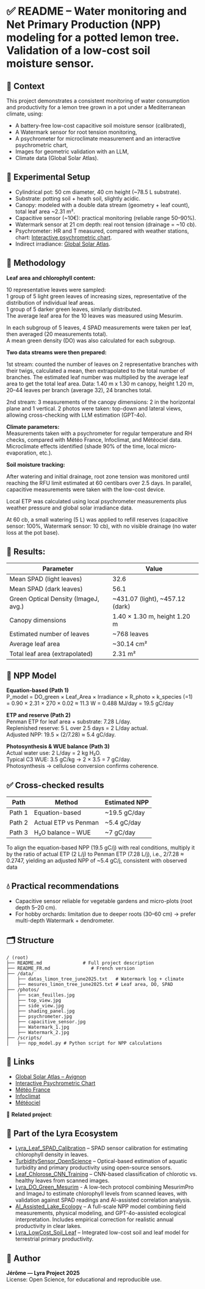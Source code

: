 
# ✅ README – Water monitoring and Net Primary Production (NPP) modeling for a potted lemon tree. Validation of a low-cost soil moisture sensor.

## 📌 Context

This project demonstrates a consistent monitoring of water consumption and productivity for a lemon tree grown in a pot under a Mediterranean climate, using:

* A battery-free low-cost capacitive soil moisture sensor (calibrated),
* A Watermark sensor for root tension monitoring,
* A psychrometer for microclimate measurement and an interactive psychrometric chart,
* Images for geometric validation with an LLM,
* Climate data (Global Solar Atlas).

## 🌿 Experimental Setup

* Cylindrical pot: 50 cm diameter, 40 cm height (~78.5 L substrate).
* Substrate: potting soil + heath soil, slightly acidic.
* Canopy: modeled with a double data stream (geometry + leaf count), total leaf area ~2.31 m².
* Capacitive sensor (~10€): practical monitoring (reliable range 50–90%).
* Watermark sensor at 21 cm depth: real root tension (drainage = ~10 cb).
* Psychrometer: HR and T measured, compared with weather stations, chart: [Interactive psychrometric chart](https://hvac-eng.com/fr/tableau-psychrom%C3%A9trique-interactif/).
* Indirect irradiance: [Global Solar Atlas](https://globalsolaratlas.info/map?s=43.949249,4.805901&m=site&c=43.957484,4.645844,11).

## 🌿 Methodology

**Leaf area and chlorophyll content:**

10 representative leaves were sampled:  
1 group of 5 light green leaves of increasing sizes, representative of the distribution of individual leaf areas.  
1 group of 5 darker green leaves, similarly distributed.  
The average leaf area for the 10 leaves was measured using Mesurim.

In each subgroup of 5 leaves, 4 SPAD measurements were taken per leaf, then averaged (20 measurements total).  
A mean green density (DO) was also calculated for each subgroup.

**Two data streams were then prepared:**

1st stream: counted the number of leaves on 2 representative branches with their twigs, calculated a mean, then extrapolated to the total number of branches. The estimated leaf number was multiplied by the average leaf area to get the total leaf area. Data: 1.40 m x 1.30 m canopy, height 1.20 m, 20–44 leaves per branch (average 32), 24 branches total.

2nd stream: 3 measurements of the canopy dimensions: 2 in the horizontal plane and 1 vertical. 2 photos were taken: top-down and lateral views, allowing cross-checking with LLM estimation (GPT-4o).

**Climate parameters:**  
Measurements taken with a psychrometer for regular temperature and RH checks, compared with Météo France, Infoclimat, and Météociel data. Microclimate effects identified (shade 90% of the time, local micro-evaporation, etc.).

**Soil moisture tracking:**

After watering and initial drainage, root zone tension was monitored until reaching the RFU limit estimated at 60 centibars over 2.5 days. In parallel, capacitive measurements were taken with the low-cost device.

Local ETP was calculated using local psychrometer measurements plus weather pressure and global solar irradiance data.

At 60 cb, a small watering (5 L) was applied to refill reserves (capacitive sensor: 100%, Watermark sensor: 10 cb), with no visible drainage (no water loss at the pot base).

## 🌿 Results:

| Parameter | Value |
|-----------|-------|
| Mean SPAD (light leaves) | 32.6 |
| Mean SPAD (dark leaves) | 56.1 |
| Green Optical Density (ImageJ, avg.) | ~431.07 (light), ~457.12 (dark) |
| Canopy dimensions | 1.40 × 1.30 m, height 1.20 m |
| Estimated number of leaves | ~768 leaves |
| Average leaf area | ~30.14 cm² |
| Total leaf area (extrapolated) | 2.31 m² |

## 🧮 NPP Model

**Equation-based (Path 1)**  
P_model = DO_green × Leaf_Area × Irradiance × R_photo × k_species (=1)  
= 0.90 × 2.31 × 270 × 0.02 ≈ 11.3 W = 0.488 MJ/day = 19.5 gC/day

**ETP and reserve (Path 2)**  
Penman ETP for leaf area + substrate: 7.28 L/day.  
Replenished reserve: 5 L over 2.5 days = 2 L/day actual.  
Adjusted NPP: 19.5 × (2/7.28) ≈ 5.4 gC/day.

**Photosynthesis & WUE balance (Path 3)**  
Actual water use: 2 L/day = 2 kg H₂O.  
Typical C3 WUE: 3.5 gC/kg → 2 × 3.5 = 7 gC/day.  
Photosynthesis → cellulose conversion confirms coherence.

## ✅ Cross-checked results

| Path | Method | Estimated NPP |
|------|--------|----------------|
| Path 1 | Equation-based | ~19.5 gC/day |
| Path 2 | Actual ETP vs Penman | ~5.4 gC/day |
| Path 3 | H₂O balance – WUE | ~7 gC/day |

To align the equation-based NPP (19.5 gC/j) with real conditions, multiply it by the ratio of actual ETP (2 L/j) to Penman ETP (7.28 L/j), i.e., 2/7.28 ≈ 0.2747, yielding an adjusted NPP of ~5.4 gC/j, consistent with observed data

## 💧 Practical recommendations

* Capacitive sensor reliable for vegetable gardens and micro-plots (root depth 5–20 cm).
* For hobby orchards: limitation due to deeper roots (30–60 cm) → prefer multi-depth Watermark + dendrometer.

## 🗂️ Structure

```plaintext
/ (root)
├── README.md               # Full project description
├── README_FR.md               # French version
├── /data/
│   ├── datas_limon_tree_june2025.txt   # Watermark log + climate
│   ├── mesures_limon_tree_june2025.txt # Leaf area, DO, SPAD
├── /photos/
│   ├── scan_feuilles.jpg
│   ├── top_view.jpg
│   ├── side_view.jpg
│   ├── shading_panel.jpg
│   ├── psychrometer.jpg
│   ├── capacitive_sensor.jpg
│   ├── Watermark_1.jpg
│   ├── Watermark_2.jpg
├── /scripts/
│   ├── npp_model.py # Python script for NPP calculations
```

## 🔗 Links

* [Global Solar Atlas – Avignon](https://globalsolaratlas.info/map?s=43.949249,4.805901&m=site&c=43.957484,4.645844,11)
* [Interactive Psychrometric Chart](https://hvac-eng.com/fr/tableau-psychrom%C3%A9trique-interactif/)
* [Météo France](https://meteofrance.com/)
* [Infoclimat](https://www.infoclimat.fr/)
* [Météociel](https://www.meteociel.fr/)

🔗 **Related project**:  
## 🔗 Part of the Lyra Ecosystem

- [Lyra_Leaf_SPAD_Calibration](https://github.com/Jerome-openclassroom/Lyra_Leaf_SPAD_Calibration) – SPAD sensor calibration for estimating chlorophyll density in leaves.
- [TurbiditySensor_OpenScience](https://github.com/Jerome-openclassroom/TurbiditySensor_OpenScience) – Optical-based estimation of aquatic turbidity and primary productivity using open-source sensors.
- [Leaf_Chlorose_CNN_Training](https://github.com/Jerome-openclassroom/Leaf_Chlorose_CNN_Training) – CNN-based classification of chlorotic vs. healthy leaves from scanned images.
- [Lyra_DO_Green_Mesurim](https://github.com/Jerome-openclassroom/Lyra_DO_Green_Mesurim) - A low-tech protocol combining MesurimPro and ImageJ to estimate chlorophyll levels from scanned leaves, with validation against SPAD readings and AI-assisted correlation analysis.
- [AI_Assisted_Lake_Ecology](https://github.com/Jerome-openclassroom/AI_Assisted_Lake_Ecology) – A full-scale NPP model combining field measurements, physical modeling, and GPT-4o-assisted ecological interpretation. Includes empirical correction for realistic annual productivity in clear lakes.
- [Lyra_LowCost_Soil_Leaf](https://github.com/Jerome-openclassroom/Lyra_LowCost_Soil_Leaf) – Integrated low-cost soil and leaf model for terrestrial primary productivity.
  
## 👤 Author

**Jérôme — Lyra Project 2025**  
License: Open Science, for educational and reproducible use.
